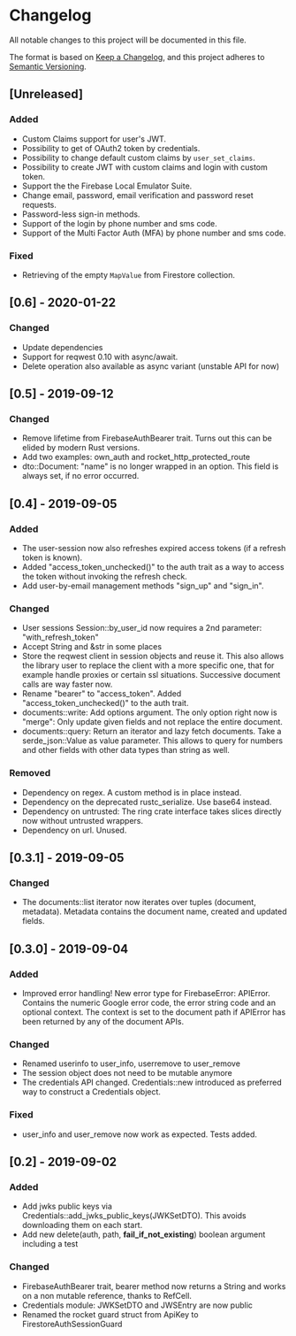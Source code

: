 # Changelog
All notable changes to this project will be documented in this file.

The format is based on [Keep a Changelog](https://keepachangelog.com/en/1.0.0/),
and this project adheres to [Semantic Versioning](https://semver.org/spec/v2.0.0.html).

## [Unreleased]

### Added

- Custom Claims support for user's JWT.
- Possibility to get of OAuth2 token by credentials.
- Possibility to change default custom claims by `user_set_claims`.
- Possibility to create JWT with custom claims and login with custom token.
- Support the the Firebase Local Emulator Suite.
- Change email, password, email verification and password reset requests.
- Password-less sign-in methods.
- Support of the login by phone number and sms code.
- Support of the Multi Factor Auth (MFA) by phone number and sms code.

### Fixed

- Retrieving of the empty `MapValue` from Firestore collection.

## [0.6] - 2020-01-22

### Changed

- Update dependencies
- Support for reqwest 0.10 with async/await.
- Delete operation also available as async variant (unstable API for now)

## [0.5] - 2019-09-12

### Changed

- Remove lifetime from FirebaseAuthBearer trait. Turns out this can be elided by modern Rust versions.
- Add two examples: own_auth and rocket_http_protected_route
- dto::Document: "name" is no longer wrapped in an option. This field is always set, if no error occurred.

## [0.4] - 2019-09-05

### Added
- The user-session now also refreshes expired access tokens (if a refresh token is known).
- Added "access_token_unchecked()" to the auth trait as a way to access the token without
  invoking the refresh check.
- Add user-by-email management methods "sign_up" and "sign_in".

### Changed
- User sessions Session::by_user_id now requires a 2nd parameter: "with_refresh_token"
- Accept String and &str in some places
- Store the reqwest client in session objects and reuse it.
  This also allows the library user to replace the client with a more specific one, that
  for example handle proxies or certain ssl situations.
  Successive document calls are way faster now.
- Rename "bearer" to "access_token". Added "access_token_unchecked()" to the auth trait.
- documents::write: Add options argument. The only option right now is "merge": Only update
  given fields and not replace the entire document.
- documents::query: Return an iterator and lazy fetch documents.
  Take a serde_json::Value as value parameter. This allows to query for numbers and other
  fields with other data types than string as well.

### Removed
- Dependency on regex. A custom method is in place instead. 
- Dependency on the deprecated rustc_serialize. Use base64 instead.
- Dependency on untrusted: The ring crate interface takes slices directly now without untrusted wrappers.
- Dependency on url. Unused.

## [0.3.1] - 2019-09-05

### Changed
- The documents::list iterator now iterates over tuples (document, metadata). Metadata
  contains the document name, created and updated fields.

## [0.3.0] - 2019-09-04

### Added
- Improved error handling!
  New error type for FirebaseError: APIError.
  Contains the numeric Google error code, the error string code and an optional context.
  The context is set to the document path if APIError has been returned by any of the
  document APIs.

### Changed
- Renamed userinfo to user_info, userremove to user_remove
- The session object does not need to be mutable anymore
- The credentials API changed. Credentials::new introduced as preferred way to
  construct a Credentials object.

### Fixed
- user_info and user_remove now work as expected. Tests added.

## [0.2] - 2019-09-02

### Added
- Add jwks public keys via Credentials::add_jwks_public_keys(JWKSetDTO).
  This avoids downloading them on each start.
- Add new delete(auth, path, **fail_if_not_existing**) boolean argument
  including a test

### Changed
- FirebaseAuthBearer trait, bearer method now returns a String
  and works on a non mutable reference, thanks to RefCell.
- Credentials module: JWKSetDTO and JWSEntry are now public
- Renamed the rocket guard struct from ApiKey to FirestoreAuthSessionGuard